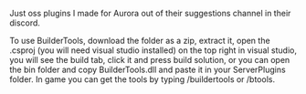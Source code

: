 Just oss plugins I made for Aurora out of their suggestions channel in their discord.

To use BuilderTools, download the folder as a zip, extract it, open the .csproj (you will need visual studio installed)
on the top right in visual studio, you will see the build tab, click it and press build solution, or you can open the bin folder and copy BuilderTools.dll
and paste it in your ServerPlugins folder. In game you can get the tools by typing /buildertools or /btools.
